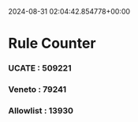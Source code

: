 2024-08-31 02:04:42.854778+00:00
# Rule Counter 
 ### UCATE : 509221

 ### Veneto : 79241

 ### Allowlist : 13930